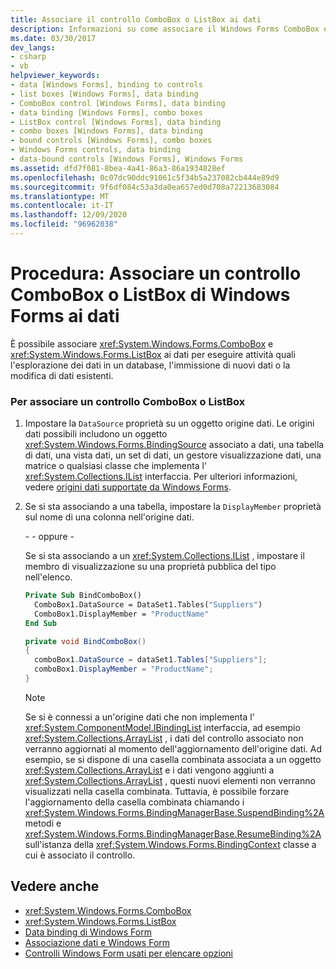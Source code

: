 ```yaml
---
title: Associare il controllo ComboBox o ListBox ai dati
description: Informazioni su come associare il Windows Forms ComboBox e la casella di riepilogo ai dati per eseguire attività quali l'esplorazione dei dati in un database, l'immissione di nuovi dati o la modifica di dati esistenti.
ms.date: 03/30/2017
dev_langs:
- csharp
- vb
helpviewer_keywords:
- data [Windows Forms], binding to controls
- list boxes [Windows Forms], data binding
- ComboBox control [Windows Forms], data binding
- data binding [Windows Forms], combo boxes
- ListBox control [Windows Forms], data binding
- combo boxes [Windows Forms], data binding
- bound controls [Windows Forms], combo boxes
- Windows Forms controls, data binding
- data-bound controls [Windows Forms], Windows Forms
ms.assetid: dfd7f081-8bea-4a41-86a3-86a1934828ef
ms.openlocfilehash: 0c07dc90ddc91061c5f34b5a237082cb444e89d9
ms.sourcegitcommit: 9f6df084c53a3da0ea657ed0d708a72213683084
ms.translationtype: MT
ms.contentlocale: it-IT
ms.lasthandoff: 12/09/2020
ms.locfileid: "96962038"
---
```

# <a name="how-to-bind-a-windows-forms-combobox-or-listbox-control-to-data"></a>Procedura: Associare un controllo ComboBox o ListBox di Windows Forms ai dati
È possibile associare <xref:System.Windows.Forms.ComboBox> e <xref:System.Windows.Forms.ListBox> ai dati per eseguire attività quali l'esplorazione dei dati in un database, l'immissione di nuovi dati o la modifica di dati esistenti.  
  
### <a name="to-bind-a-combobox-or-listbox-control"></a>Per associare un controllo ComboBox o ListBox  
  
1. Impostare la `DataSource` proprietà su un oggetto origine dati. Le origini dati possibili includono un oggetto <xref:System.Windows.Forms.BindingSource> associato a dati, una tabella di dati, una vista dati, un set di dati, un gestore visualizzazione dati, una matrice o qualsiasi classe che implementa l' <xref:System.Collections.IList> interfaccia. Per ulteriori informazioni, vedere [origini dati supportate da Windows Forms](../data-sources-supported-by-windows-forms.md).  
  
2. Se si sta associando a una tabella, impostare la `DisplayMember` proprietà sul nome di una colonna nell'origine dati.  
  
     \- - oppure -  
  
     Se si sta associando a un <xref:System.Collections.IList> , impostare il membro di visualizzazione su una proprietà pubblica del tipo nell'elenco.  
  
    ```vb  
    Private Sub BindComboBox()  
      ComboBox1.DataSource = DataSet1.Tables("Suppliers")  
      ComboBox1.DisplayMember = "ProductName"  
    End Sub  
    ```  
  
    ```csharp  
    private void BindComboBox()  
    {  
      comboBox1.DataSource = dataSet1.Tables["Suppliers"];  
      comboBox1.DisplayMember = "ProductName";  
    }  
    ```  
  
    > [!NOTE]
    > Se si è connessi a un'origine dati che non implementa l' <xref:System.ComponentModel.IBindingList> interfaccia, ad esempio <xref:System.Collections.ArrayList> , i dati del controllo associato non verranno aggiornati al momento dell'aggiornamento dell'origine dati. Ad esempio, se si dispone di una casella combinata associata a un oggetto <xref:System.Collections.ArrayList> e i dati vengono aggiunti a <xref:System.Collections.ArrayList> , questi nuovi elementi non verranno visualizzati nella casella combinata. Tuttavia, è possibile forzare l'aggiornamento della casella combinata chiamando i <xref:System.Windows.Forms.BindingManagerBase.SuspendBinding%2A> metodi e <xref:System.Windows.Forms.BindingManagerBase.ResumeBinding%2A> sull'istanza della <xref:System.Windows.Forms.BindingContext> classe a cui è associato il controllo.  
  
## <a name="see-also"></a>Vedere anche

- <xref:System.Windows.Forms.ComboBox>
- <xref:System.Windows.Forms.ListBox>
- [Data binding di Windows Form](../windows-forms-data-binding.md)
- [Associazione dati e Windows Form](../data-binding-and-windows-forms.md)
- [Controlli Windows Form usati per elencare opzioni](windows-forms-controls-used-to-list-options.md)
